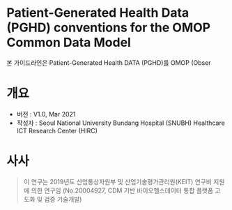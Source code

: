 Patient-Generated Health Data (PGHD) conventions for the OMOP Common Data Model
===

본 가이드라인은 Patient-Generated Health DATA (PGHD)를 OMOP (Obser


개요
===
- 버전 : V1.0, Mar 2021
- 작성자 : Seoul National University Bundang Hospital (SNUBH) Healthcare ICT Research Center (HIRC)





사사
===
> 이 연구는 2019년도 산업통상자원부 및 산업기술평가관리원(KEIT) 연구비 지원에 의한 연구임 (No.20004927, CDM 기반 바이오헬스데이터 통합 플랫폼 고도화 및 검증 기술개발)

